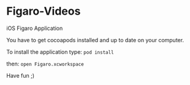 Figaro-Videos
=======

iOS Figaro Application

You have to get cocoapods installed and up to date on your computer.

To install the application type:
`pod install`

then:
`open Figaro.xcworkspace`

Have fun ;)
